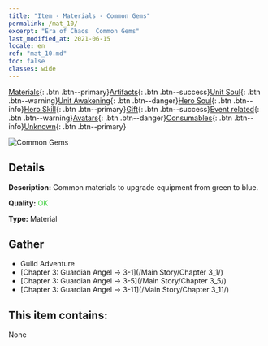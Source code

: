 ```yaml
---
title: "Item - Materials - Common Gems"
permalink: /mat_10/
excerpt: "Era of Chaos  Common Gems"
last_modified_at: 2021-06-15
locale: en
ref: "mat_10.md"
toc: false
classes: wide
---
```

 [Materials](/Items/){: .btn .btn--primary}[Artifacts](/Items/Artifacts/){: .btn .btn--success}[Unit Soul](/Items/UnitSoul/){: .btn .btn--warning}[Unit Awakening](/Items/UnitAwakening/){: .btn .btn--danger}[Hero Soul](/Items/HeroSoul/){: .btn .btn--info}[Hero Skill](/Items/HeroSkill/){: .btn .btn--primary}[Gift](/Items/Gift/){: .btn .btn--success}[Event related](/Items/Events/){: .btn .btn--warning}[Avatars](/Items/Avatars/){: .btn .btn--danger}[Consumables](/Items/Consumables/){: .btn .btn--info}[Unknown](/Items/Unknown/){: .btn .btn--primary}

 ![Common Gems](/images/t/i_cailiao_baoshi1.png)

## Details
 **Description:** Common materials to upgrade equipment from green to blue.

 **Quality:** <span style="color: #32CD32">OK</span>

 **Type:** Material

## Gather

*    Guild Adventure 
*    [Chapter 3: Guardian Angel -> 3-1](/Main Story/Chapter 3_1/) 
*    [Chapter 3: Guardian Angel -> 3-5](/Main Story/Chapter 3_5/) 
*    [Chapter 3: Guardian Angel -> 3-11](/Main Story/Chapter 3_11/) 

## This item contains:

  None


